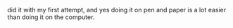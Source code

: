 did it with my first attempt, and yes doing it on pen and paper is a lot easier than doing it on the computer.